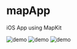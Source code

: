 # mapApp
iOS App using MapKit

![demo](http://image.noelshack.com/fichiers/2016/25/1466557403-screen-shot-2016-06-22-at-03-02-03.png)
![demo](http://image.noelshack.com/fichiers/2016/25/1466557402-screen-shot-2016-06-22-at-03-02-22.png)
![demo](http://image.noelshack.com/fichiers/2016/25/1466557403-screen-shot-2016-06-22-at-03-02-46.png)
